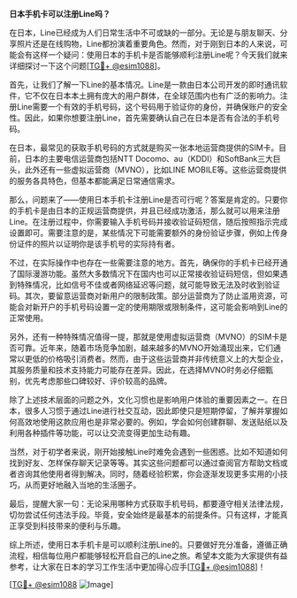 **日本手机卡可以注册Line吗？**

在日本，Line已经成为人们日常生活中不可或缺的一部分。无论是与朋友聊天、分享照片还是在线购物，Line都扮演着重要角色。然而，对于刚到日本的人来说，可能会有这样一个疑问：使用日本的手机卡是否能够顺利注册Line呢？今天我们就来详细探讨一下这个问题[[TG💪+ @esim1088](https://t.me/s/esim1088)]。

首先，让我们了解一下Line的基本情况。Line是一款由日本公司开发的即时通讯软件，它不仅在日本本土拥有庞大的用户群体，在全球范围内也有广泛的影响力。注册Line需要一个有效的手机号码，这个号码用于验证你的身份，并确保账户的安全性。因此，如果你想要注册Line，首先需要确认自己在日本是否有合法的手机号码。

在日本，最常见的获取手机号码的方式就是购买一张本地运营商提供的SIM卡。目前，日本的主要电信运营商包括NTT Docomo、au（KDDI）和SoftBank三大巨头，此外还有一些虚拟运营商（MVNO），比如LINE MOBILE等。这些运营商提供的服务各具特色，但基本都能满足日常通信需求。

那么，问题来了——使用日本手机卡注册Line是否可行呢？答案是肯定的。只要你的手机卡是由日本的正规运营商提供，并且已经成功激活，那么就可以用来注册Line。在注册过程中，你需要输入手机号码并接收验证码短信，随后按照指示完成设置即可。需要注意的是，某些情况下可能需要额外的身份验证步骤，例如上传身份证件的照片以证明你是该手机号的实际持有者。

不过，在实际操作中也存在一些需要注意的地方。首先，确保你的手机卡已经开通了国际漫游功能。虽然大多数情况下在国内也可以正常接收验证码短信，但如果遇到特殊情况，比如信号不佳或者网络延迟等问题，就可能导致无法及时收到验证码。其次，要留意运营商对新用户的限制政策。部分运营商为了防止滥用资源，可能会对新开户的手机号码设置一定的使用期限或限制条件，这可能会影响到Line的正常使用。

另外，还有一种特殊情况值得一提，那就是使用虚拟运营商（MVNO）的SIM卡是否可靠。近年来，随着市场竞争加剧，越来越多的MVNO开始涌现出来，它们通常以更低的价格吸引消费者。然而，由于这些运营商并非传统意义上的大型企业，其服务质量和技术支持能力可能存在差异。因此，在选择MVNO时务必仔细甄别，优先考虑那些口碑较好、评价较高的品牌。

除了上述技术层面的问题之外，文化习惯也是影响用户体验的重要因素之一。在日本，很多人习惯于通过Line进行社交互动，因此即使只是短期停留，了解并掌握如何高效地使用这款应用也是非常必要的。例如，学会如何创建群聊、发送贴纸以及利用各种插件等功能，可以让交流变得更加生动有趣。

当然，对于初学者来说，刚开始接触Line时难免会遇到一些困惑。比如不知道如何找到好友、怎样保存聊天记录等等。其实这些问题都可以通过查阅官方帮助文档或者咨询其他使用者得到解决。同时，随着经验积累，你会逐渐发现更多实用的小技巧，从而更好地融入当地的生活圈子。

最后，提醒大家一句：无论采用哪种方式获取手机号码，都要遵守相关法律法规，切勿尝试任何违法手段。毕竟，安全始终是最基本的前提条件。只有这样，才能真正享受到科技带来的便利与乐趣。

综上所述，使用日本手机卡是可以顺利注册Line的。只要做好充分准备，遵循正确流程，相信每位用户都能够轻松开启自己的Line之旅。希望本文能为大家提供有益参考，让大家在日本的学习工作生活中更加得心应手[[TG💪+ @esim1088](https://t.me/s/esim1088)]！

[[TG💪+ @esim1088](https://t.me/s/esim1088) ![Image](https://i.postimg.cc/4NQfJmqS/Snipaste-2025-05-13-00-14-12.png)]